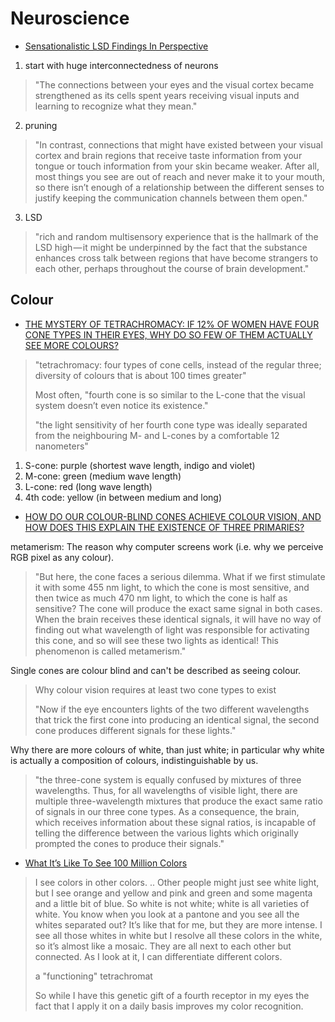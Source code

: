 # Neuroscience

* [Sensationalistic LSD Findings In Perspective](https://primemind.com/the-mysteries-of-lsd-the-fmri-brain-scans-a7c01b41da7b)

1. start with huge interconnectedness of neurons

> "The connections between your eyes and the visual cortex became strengthened as its cells spent years receiving visual inputs and learning to recognize what they mean."

2. pruning

> "In contrast, connections that might have existed between your visual cortex and brain regions that receive taste information from your tongue or touch information from your skin became weaker. After all, most things you see are out of reach and never make it to your mouth, so there isn’t enough of a relationship between the different senses to justify keeping the communication channels between them open."

3. LSD

> "rich and random multisensory experience that is the hallmark of the LSD high — it might be underpinned by the fact that the substance enhances cross talk between regions that have become strangers to each other, perhaps throughout the course of brain development."

## Colour

* [THE MYSTERY OF TETRACHROMACY: IF 12% OF WOMEN HAVE FOUR CONE TYPES IN THEIR EYES, WHY DO SO FEW OF THEM ACTUALLY SEE MORE COLOURS?](https://theneurosphere.com/2015/12/17/the-mystery-of-tetrachromacy-if-12-of-women-have-four-cone-types-in-their-eyes-why-do-so-few-of-them-actually-see-more-colours/)

> "tetrachromacy: four types of cone cells, instead of the regular three; diversity of colours that is about 100 times greater"
>
> Most often, "fourth cone is so similar to the L-cone that the visual system doesn’t even notice its existence."
>
> "the light sensitivity of her fourth cone type was ideally separated from the neighbouring M- and L-cones by a comfortable 12 nanometers"

1. S-cone: purple (shortest wave length, indigo and violet)
2. M-cone: green (medium wave length)
3. L-cone: red (long wave length)
4. 4th code: yellow (in between medium and long)

* [HOW DO OUR COLOUR-BLIND CONES ACHIEVE COLOUR VISION, AND HOW DOES THIS EXPLAIN THE EXISTENCE OF THREE PRIMARIES?](https://theneurosphere.com/2015/12/07/why-are-all-the-colours-we-experience-composed-of-three-primaries/)

metamerism: The reason why computer screens work (i.e. why we perceive RGB pixel as any colour).

> "But here, the cone faces a serious dilemma. What if we first stimulate it with some 455 nm light, to which the cone is most sensitive, and then twice as much 470 nm light, to which the cone is half as sensitive? The cone will produce the exact same signal in both cases. When the brain receives these identical signals, it will have no way of finding out what wavelength of light was responsible for activating this cone, and so will see these two lights as identical! This phenomenon is called metamerism."

Single cones are colour blind and can't be described as seeing colour.

> Why colour vision requires at least two cone types to exist
>
> "Now if the eye encounters lights of the two different wavelengths that trick the first cone into producing an identical signal, the second cone produces different signals for these lights."

Why there are more colours of white, than just white; in particular why white is actually a composition of colours, indistinguishable by us.

> "the three-cone system is equally confused by mixtures of three wavelengths. Thus, for all wavelengths of visible light, there are multiple three-wavelength mixtures that produce the exact same ratio of signals in our three cone types. As a consequence, the brain, which receives information about these signal ratios, is incapable of telling the difference between the various lights which originally prompted the cones to produce their signals."

* [What It’s Like To See 100 Million Colors](http://nymag.com/scienceofus/2015/02/what-like-see-a-hundred-million-colors.html)

> I see colors in other colors. .. Other people might just see white light, but I see orange and yellow and pink and green and some magenta and a little bit of blue. So white is not white; white is all varieties of white. You know when you look at a pantone and you see all the whites separated out? It’s like that for me, but they are more intense. I see all those whites in white but I resolve all these colors in the white, so it’s almost like a mosaic. They are all next to each other but connected. As I look at it, I can differentiate different colors.
>
> a "functioning" tetrachromat
>
> So while I have this genetic gift of a fourth receptor in my eyes the fact that I apply it on a daily basis improves my color recognition.
